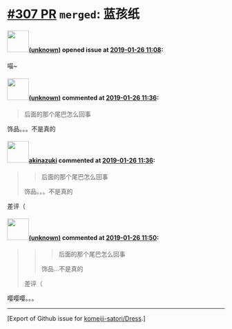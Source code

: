# [\#307 PR](https://github.com/komeiji-satori/Dress/pull/307) `merged`: 蓝孩纸

#### <img src="(unknown)" width="50">[(unknown)]((unknown)) opened issue at [2019-01-26 11:08](https://github.com/komeiji-satori/Dress/pull/307):

喵~

#### <img src="(unknown)" width="50">[(unknown)]((unknown)) commented at [2019-01-26 11:36](https://github.com/komeiji-satori/Dress/pull/307#issuecomment-457824182):

> 后面的那个尾巴怎么回事

饰品。。。不是真的

#### <img src="https://avatars.githubusercontent.com/u/43605695?u=28744b8d5b4760b4dd456ee25b64ba798d97eef2&v=4" width="50">[akinazuki](https://github.com/akinazuki) commented at [2019-01-26 11:36](https://github.com/komeiji-satori/Dress/pull/307#issuecomment-457824212):

> > 后面的那个尾巴怎么回事
> 
> 饰品。。。不是真的

差评（

#### <img src="(unknown)" width="50">[(unknown)]((unknown)) commented at [2019-01-26 11:50](https://github.com/komeiji-satori/Dress/pull/307#issuecomment-457824994):

> > > 后面的那个尾巴怎么回事
> > 
> > 
> > 饰品...不是真的
> 
> 差评（

嘤嘤嘤。。。


-------------------------------------------------------------------------------



[Export of Github issue for [komeiji-satori/Dress](https://github.com/komeiji-satori/Dress).]
